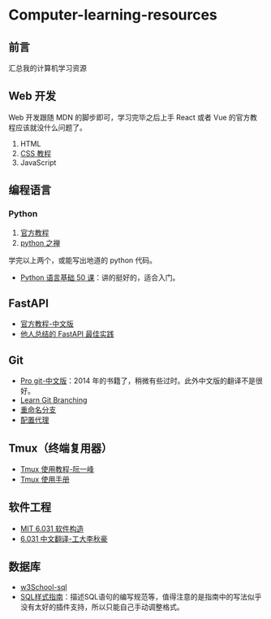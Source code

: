 # Computer-learning-resources

## 前言

汇总我的计算机学习资源

## Web 开发

Web 开发跟随 MDN 的脚步即可，学习完毕之后上手 React 或者 Vue 的官方教程应该就没什么问题了。

1. HTML
2. [CSS 教程](https://developer.mozilla.org/zh-CN/docs/Learn/CSS)
3. JavaScript

## 编程语言

### Python
1. [官方教程](https://docs.python.org/zh-cn/3/tutorial/index.html)
2. [python 之禅](https://pythontips.readthedocs.io/zh/latest/2016-03-07-iterator-and-generator/)

学完以上两个，或能写出地道的 python 代码。

- [Python 语言基础 50 课](https://github.com/jackfrued/Python-Core-50-Courses/tree/master)：讲的挺好的，适合入门。

## FastAPI

- [官方教程-中文版](https://fastapi.tiangolo.com/zh/tutorial/)
- [他人总结的 FastAPI 最佳实践](https://github.com/zhanymkanov/fastapi-best-practices)

## Git

- [Pro git-中文版](https://git-scm.com/book/zh/v2)：2014 年的书籍了，稍微有些过时。此外中文版的翻译不是很好。
- [Learn Git Branching](https://learngitbranching.js.org/?locale=zh_CN)
- [重命名分支](https://www.freecodecamp.org/chinese/news/git-rename-branch-how-to-change-a-local-branch-name/)
- [配置代理]()

## Tmux（终端复用器）

- [Tmux 使用教程-阮一峰](https://www.ruanyifeng.com/blog/2019/10/tmux.html)
- [Tmux 使用手册](https://louiszhai.github.io/2017/09/30/tmux/)

## 软件工程

- [MIT 6.031 软件构造](https://web.mit.edu/6.031/www/sp21/)
- [6.031 中文翻译-工大李秋豪](https://www.cnblogs.com/liqiuhao/category/1167752.html)

## 数据库
- [w3School-sql](https://www.w3schools.com/sql/)
- [SQL样式指南](https://www.sqlstyle.guide/zh/)：描述SQL语句的编写规范等，值得注意的是指南中的写法似乎没有太好的插件支持，所以只能自己手动调整格式。

